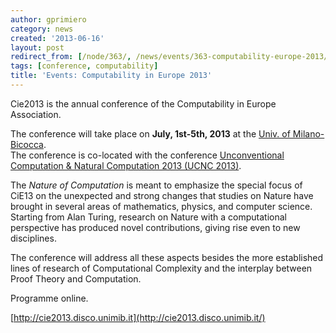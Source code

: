 ```yaml
---
author: gprimiero
category: news
created: '2013-06-16'
layout: post
redirect_from: [/node/363/, /news/events/363-computability-europe-2013/]
tags: [conference, computability]
title: 'Events: Computability in Europe 2013'
---
```

Cie2013 is the annual conference of the Computability in Europe Association.

The conference will take place on  **July, 1st-5th, 2013**  at the [Univ. of
Milano-Bicocca](http://www.unimib.it/ "Univ. Milano-Bicocca").  
The conference is co-located with the conference [Unconventional Computation &
Natural Computation 2013 (UCNC 2013)](http://ucnc2013.disco.unimib.it/).

The  _Nature of Computation_  is meant to emphasize the special focus of CiE13
on the unexpected and strong changes that studies on Nature have brought in
several areas of mathematics, physics, and computer science. Starting from
Alan Turing, research on Nature with a computational perspective has produced
novel contributions, giving rise even to new disciplines.

The conference will address all these aspects besides the more established
lines of research of Computational Complexity and the interplay between Proof
Theory and Computation.

Programme online.

[http://cie2013.disco.unimib.it](http://cie2013.disco.unimib.it/)

